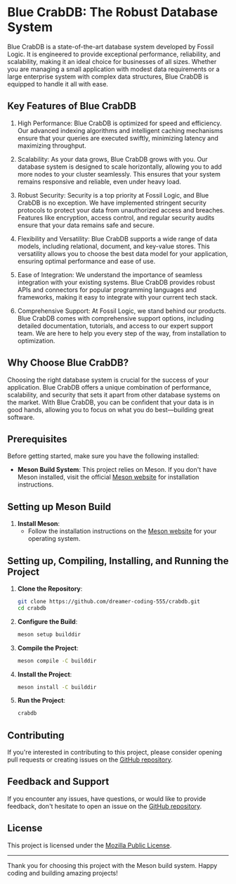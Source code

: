 # **Blue CrabDB: The Robust Database System**

Blue CrabDB is a state-of-the-art database system developed by Fossil Logic. It is engineered to provide exceptional performance, reliability, and scalability, making it an ideal choice for businesses of all sizes. Whether you are managing a small application with modest data requirements or a large enterprise system with complex data structures, Blue CrabDB is equipped to handle it all with ease.

## Key Features of Blue CrabDB

1. High Performance:
Blue CrabDB is optimized for speed and efficiency. Our advanced indexing algorithms and intelligent caching mechanisms ensure that your queries are executed swiftly, minimizing latency and maximizing throughput.

2. Scalability:
As your data grows, Blue CrabDB grows with you. Our database system is designed to scale horizontally, allowing you to add more nodes to your cluster seamlessly. This ensures that your system remains responsive and reliable, even under heavy load.

3. Robust Security:
Security is a top priority at Fossil Logic, and Blue CrabDB is no exception. We have implemented stringent security protocols to protect your data from unauthorized access and breaches. Features like encryption, access control, and regular security audits ensure that your data remains safe and secure.

4. Flexibility and Versatility:
Blue CrabDB supports a wide range of data models, including relational, document, and key-value stores. This versatility allows you to choose the best data model for your application, ensuring optimal performance and ease of use.

5. Ease of Integration:
We understand the importance of seamless integration with your existing systems. Blue CrabDB provides robust APIs and connectors for popular programming languages and frameworks, making it easy to integrate with your current tech stack.

6. Comprehensive Support:
At Fossil Logic, we stand behind our products. Blue CrabDB comes with comprehensive support options, including detailed documentation, tutorials, and access to our expert support team. We are here to help you every step of the way, from installation to optimization.

## Why Choose Blue CrabDB?

Choosing the right database system is crucial for the success of your application. Blue CrabDB offers a unique combination of performance, scalability, and security that sets it apart from other database systems on the market. With Blue CrabDB, you can be confident that your data is in good hands, allowing you to focus on what you do best—building great software.

## Prerequisites

Before getting started, make sure you have the following installed:

- **Meson Build System**: This project relies on Meson. If you don't have Meson installed, visit the official [Meson website](https://mesonbuild.com/Getting-meson.html) for installation instructions.

## Setting up Meson Build

1. **Install Meson**:
   - Follow the installation instructions on the [Meson website](https://mesonbuild.com/Getting-meson.html) for your operating system.

## Setting up, Compiling, Installing, and Running the Project

1. **Clone the Repository**:
   ```zsh
   git clone https://github.com/dreamer-coding-555/crabdb.git
   cd crabdb
   ```

2. **Configure the Build**:
   ```zsh
   meson setup builddir
   ```

3. **Compile the Project**:
   ```zsh
   meson compile -C builddir
   ```

4. **Install the Project**:
   ```zsh
   meson install -C builddir
   ```

5. **Run the Project**:
   ```zsh
   crabdb
   ```

## Contributing

If you're interested in contributing to this project, please consider opening pull requests or creating issues on the [GitHub repository](https://github.com/dreamer-coding-555/crabdb).

## Feedback and Support

If you encounter any issues, have questions, or would like to provide feedback, don't hesitate to open an issue on the [GitHub repository](https://github.com/dreamer-coding-555/crabdb/issues).

## License

This project is licensed under the [Mozilla Public License](LICENSE).

---

Thank you for choosing this project with the Meson build system. Happy coding and building amazing projects!
